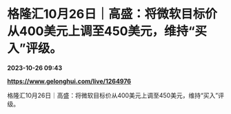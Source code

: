 # 格隆汇10月26日｜高盛：将微软目标价从400美元上调至450美元，维持“买入”评级。

**2023-10-26 09:43**

**https://www.gelonghui.com/live/1264976**

格隆汇10月26日｜高盛：将微软目标价从400美元上调至450美元，维持“买入”评级。